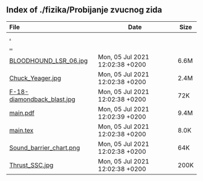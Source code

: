 ## Index of ./fizika/Probijanje zvucnog zida

File | Date | Size
:--- | --- | ---
[.](.) | |
[..](..) | |
[BLOODHOUND_LSR_06.jpg](BLOODHOUND_LSR_06.jpg) | Mon, 05 Jul 2021 12:02:38 +0200 | 6.6M
[Chuck_Yeager.jpg](Chuck_Yeager.jpg) | Mon, 05 Jul 2021 12:02:38 +0200 | 2.4M
[F-18-diamondback_blast.jpg](F-18-diamondback_blast.jpg) | Mon, 05 Jul 2021 12:02:38 +0200 | 72K
[main.pdf](main.pdf) | Mon, 05 Jul 2021 12:02:39 +0200 | 9.4M
[main.tex](main.tex) | Mon, 05 Jul 2021 12:02:38 +0200 | 8.0K
[Sound_barrier_chart.png](Sound_barrier_chart.png) | Mon, 05 Jul 2021 12:02:38 +0200 | 64K
[Thrust_SSC.jpg](Thrust_SSC.jpg) | Mon, 05 Jul 2021 12:02:38 +0200 | 200K
